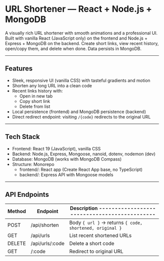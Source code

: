 # URL Shortener — React + Node.js + MongoDB

A visually rich URL shortener with smooth animations and a professional UI. Built with vanilla React (JavaScript only) on the frontend and Node.js + Express + MongoDB on the backend. Create short links, view recent history, open/copy them, and delete when done. Data persists in MongoDB.

---

## Features

- Sleek, responsive UI (vanilla CSS) with tasteful gradients and motion  
- Shorten any long URL into a clean code  
- Recent links history with:  
  - Open in new tab  
  - Copy short link  
  - Delete from list  
- Local persistence (frontend) and MongoDB persistence (backend)  
- Direct redirect endpoint: visiting `/{code}` redirects to the original URL  

---

## Tech Stack

- Frontend: React 19 (JavaScript), vanilla CSS  
- Backend: Node.js, Express, Mongoose, nanoid, dotenv, nodemon (dev)  
- Database: MongoDB (works with MongoDB Compass)  
- Structure: Monorepo  
  - frontend/: React app (Create React App base, no TypeScript)  
  - backend/: Express API with Mongoose models  

---

## API Endpoints

| Method | Endpoint               | Description ---------------------------------------------|
|--------|------------------------|----------------------------------------------------------|
| POST   | /api/shorten           | Body `{ url }` → returns `{ code, shortened, original }` |
| GET    | /api/urls              | List recent shortened URLs                               |
| DELETE | /api/urls/:code        | Delete a short code                                      |
| GET    | /:code                 | Redirect to original URL                                 |

